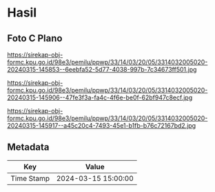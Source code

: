 # Hasil

## Foto C Plano

https://sirekap-obj-formc.kpu.go.id/98e3/pemilu/ppwp/33/14/03/20/05/3314032005020-20240315-145853--6eebfa52-5d77-4038-997b-7c34673ff501.jpg

https://sirekap-obj-formc.kpu.go.id/98e3/pemilu/ppwp/33/14/03/20/05/3314032005020-20240315-145906--47fe3f3a-fa4c-4f6e-be0f-62bf947c8ecf.jpg

https://sirekap-obj-formc.kpu.go.id/98e3/pemilu/ppwp/33/14/03/20/05/3314032005020-20240315-145917--a45c20c4-7493-45e1-b1fb-b76c72167bd2.jpg


## Metadata

| Key        | Value               |
| ---------- | ------------------- |
| Time Stamp | 2024-03-15 15:00:00 |



